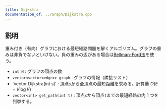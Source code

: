 ```yaml
---
title: Dijkstra
documentation_of: ../Graph/Dijkstra.cpp
---
```


## 説明

重み付き（有向）グラフにおける最短経路問題を解くアルゴリズム。グラフの重みは非負でないといけない。負の重みの辺がある場合は[Bellman-Ford法](https://maguroplusia.github.io/Library/Graph/BellmanFord.cpp)を使う。

- `int N` : グラフの頂点の数
- `vector<vector<edge>> graph` : グラフの情報（隣接リスト）
- 'vector<long long> Dijkstra(int s)' : 頂点`s`から全頂点の最短距離を求める。計算量 $O(E + V \log V)$
- `vector<int> get_path(int t)` : 頂点`s`から頂点`t`までの最短経路の内 $1$ つを列挙する。
